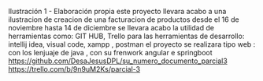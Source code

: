 Ilustración 1 - Elaboración propia
este proyecto llevara acabo a una ilustracion de creacion de una facturacion de productos
desde el 16 de noviembre hasta 14 de diciembre
se llevara acabo la utilidad de herramientas como: GIT HUB, Trello
para las herramientas de desarrollo: intellij idea, visual code, xampp , postman 
el proyecto se realizara tipo web : con los lenjuaje de java , con su frenwork angular e springboot
https://github.com/DesaJesusDPL/su_numero_documento_parcial3
https://trello.com/b/9n9uM2Ks/parcial-3
